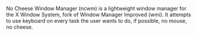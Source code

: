 No Cheese Window Manager (ncwm) is a lightweight window manager for the X Window System, fork of Window Manager Improved (wmi). It attempts to use keyboard on every task the user wants to do, if possible, no mouse, no cheese.